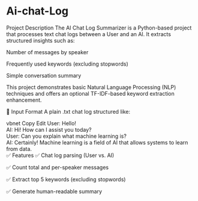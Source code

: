 # Ai-chat-Log
Project Description
The AI Chat Log Summarizer is a Python-based project that processes text chat logs between a User and an AI. It extracts structured insights such as:

Number of messages by speaker

Frequently used keywords (excluding stopwords)

Simple conversation summary

This project demonstrates basic Natural Language Processing (NLP) techniques and offers an optional TF-IDF-based keyword extraction enhancement.

📂 Input Format
A plain .txt chat log structured like:

vbnet
Copy
Edit
User: Hello!  
AI: Hi! How can I assist you today?  
User: Can you explain what machine learning is?  
AI: Certainly! Machine learning is a field of AI that allows systems to learn from data.  
✅ Features
✅ Chat log parsing (User vs. AI)

✅ Count total and per-speaker messages

✅ Extract top 5 keywords (excluding stopwords)

✅ Generate human-readable summary

